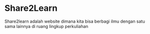 # Share2Learn
Share2learn adalah website dimana kita bisa berbagi ilmu dengan satu sama lainnya di ruang lingkup perkuliahan 
